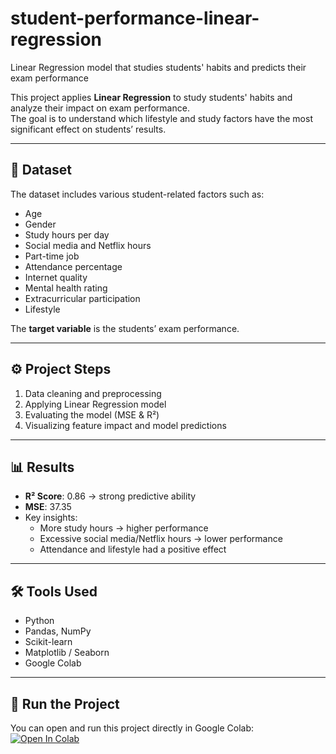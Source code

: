 # student-performance-linear-regression
Linear Regression model that studies students' habits and predicts their exam performance


This project applies **Linear Regression** to study students' habits and analyze their impact on exam performance.  
The goal is to understand which lifestyle and study factors have the most significant effect on students’ results.

---

## 📂 Dataset
The dataset includes various student-related factors such as:
- Age  
- Gender  
- Study hours per day  
- Social media and Netflix hours  
- Part-time job  
- Attendance percentage  
- Internet quality  
- Mental health rating  
- Extracurricular participation  
- Lifestyle  

The **target variable** is the students’ exam performance.

---

## ⚙️ Project Steps
1. Data cleaning and preprocessing  
2. Applying Linear Regression model  
3. Evaluating the model (MSE & R²)  
4. Visualizing feature impact and model predictions  

---

## 📊 Results
- **R² Score**: 0.86 → strong predictive ability  
- **MSE**: 37.35  
- Key insights:  
  - More study hours → higher performance  
  - Excessive social media/Netflix hours → lower performance  
  - Attendance and lifestyle had a positive effect  

---

## 🛠️ Tools Used
- Python  
- Pandas, NumPy  
- Scikit-learn  
- Matplotlib / Seaborn  
- Google Colab  

---

## 🚀 Run the Project
You can open and run this project directly in Google Colab:  
[![Open In Colab](https://colab.research.google.com/assets/colab-badge.svg)](https://colab.research.google.com/github/Ghena-A/student-performance-linear-regression/blob/main/student_hebits.ipynb)


